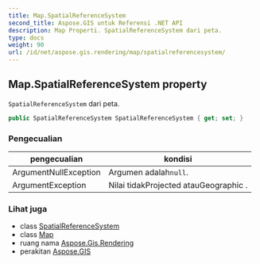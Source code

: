 ```yaml
---
title: Map.SpatialReferenceSystem
second_title: Aspose.GIS untuk Referensi .NET API
description: Map Properti. SpatialReferenceSystem dari peta.
type: docs
weight: 90
url: /id/net/aspose.gis.rendering/map/spatialreferencesystem/
---
```

## Map.SpatialReferenceSystem property

`SpatialReferenceSystem` dari peta.

```csharp
public SpatialReferenceSystem SpatialReferenceSystem { get; set; }
```

### Pengecualian

| pengecualian | kondisi |
| --- | --- |
| ArgumentNullException | Argumen adalah`null`. |
| ArgumentException | Nilai tidakProjected atauGeographic . |

### Lihat juga

* class [SpatialReferenceSystem](../../../aspose.gis.spatialreferencing/spatialreferencesystem/)
* class [Map](../)
* ruang nama [Aspose.Gis.Rendering](../../map/)
* perakitan [Aspose.GIS](../../../)


